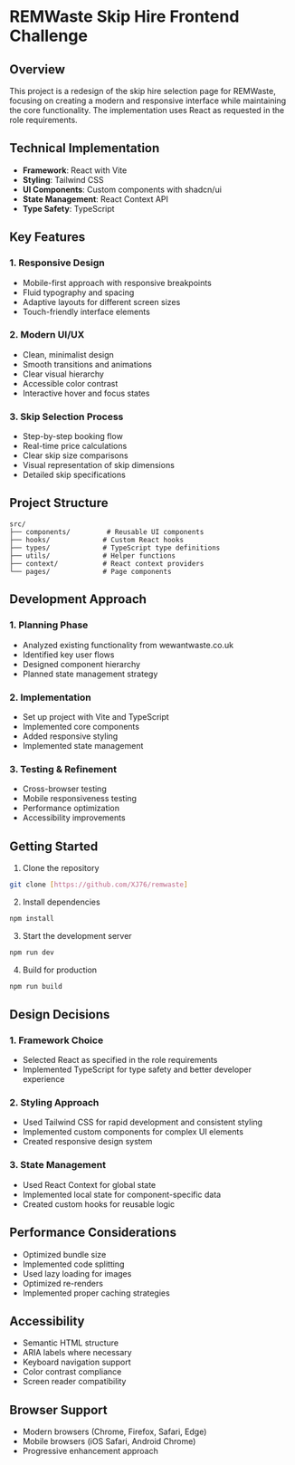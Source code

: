 # REMWaste Skip Hire Frontend Challenge

## Overview
This project is a redesign of the skip hire selection page for REMWaste, focusing on creating a modern and responsive interface while maintaining the core functionality. The implementation uses React as requested in the role requirements.

## Technical Implementation
- **Framework**: React with Vite
- **Styling**: Tailwind CSS
- **UI Components**: Custom components with shadcn/ui
- **State Management**: React Context API
- **Type Safety**: TypeScript

## Key Features

### 1. Responsive Design
- Mobile-first approach with responsive breakpoints
- Fluid typography and spacing
- Adaptive layouts for different screen sizes
- Touch-friendly interface elements

### 2. Modern UI/UX
- Clean, minimalist design
- Smooth transitions and animations
- Clear visual hierarchy
- Accessible color contrast
- Interactive hover and focus states

### 3. Skip Selection Process
- Step-by-step booking flow
- Real-time price calculations
- Clear skip size comparisons
- Visual representation of skip dimensions
- Detailed skip specifications

## Project Structure
```
src/
├── components/         # Reusable UI components
├── hooks/             # Custom React hooks
├── types/             # TypeScript type definitions
├── utils/             # Helper functions
├── context/           # React context providers
└── pages/             # Page components
```

## Development Approach

### 1. Planning Phase
- Analyzed existing functionality from wewantwaste.co.uk
- Identified key user flows
- Designed component hierarchy
- Planned state management strategy

### 2. Implementation
- Set up project with Vite and TypeScript
- Implemented core components
- Added responsive styling
- Implemented state management

### 3. Testing & Refinement
- Cross-browser testing
- Mobile responsiveness testing
- Performance optimization
- Accessibility improvements

## Getting Started

1. Clone the repository
```bash
git clone [https://github.com/XJ76/remwaste]
```

2. Install dependencies
```bash
npm install
```

3. Start the development server
```bash
npm run dev
```

4. Build for production
```bash
npm run build
```

## Design Decisions

### 1. Framework Choice
- Selected React as specified in the role requirements
- Implemented TypeScript for type safety and better developer experience

### 2. Styling Approach
- Used Tailwind CSS for rapid development and consistent styling
- Implemented custom components for complex UI elements
- Created responsive design system

### 3. State Management
- Used React Context for global state
- Implemented local state for component-specific data
- Created custom hooks for reusable logic

## Performance Considerations
- Optimized bundle size
- Implemented code splitting
- Used lazy loading for images
- Optimized re-renders
- Implemented proper caching strategies

## Accessibility
- Semantic HTML structure
- ARIA labels where necessary
- Keyboard navigation support
- Color contrast compliance
- Screen reader compatibility

## Browser Support
- Modern browsers (Chrome, Firefox, Safari, Edge)
- Mobile browsers (iOS Safari, Android Chrome)
- Progressive enhancement approach


